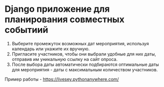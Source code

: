 <h1>Django приложение для планирования совместных событиий</h1>

1. Выберите промежуток возможных дат мероприятия, используя календарь или укажите их вручную.
2. Пригласите участников, чтобы они выбрали удобные для них даты, отправив им уникальную ссылку на сайт опроса.
3. После выбора даты автоматически подбираются оптимальные даты для мероприятия - даты с максимальным количеством участников.

Пример работы - https://livesey.pythonanywhere.com/
